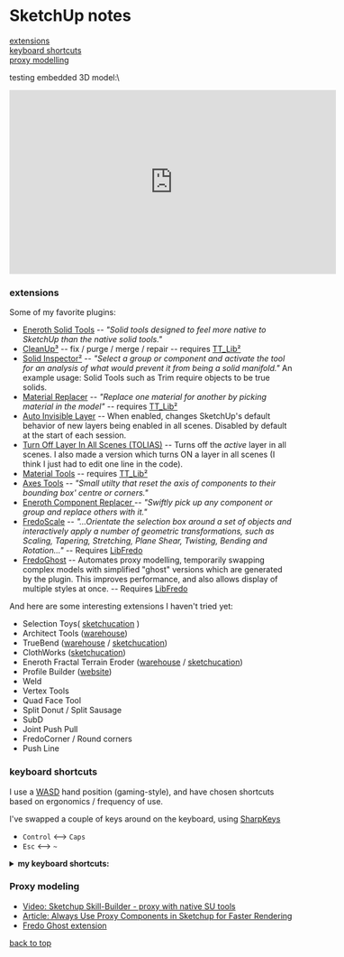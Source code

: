 
# SketchUp notes
[extensions](#extensions) \
[keyboard shortcuts](#keyboard-shortcuts) \
[proxy modelling](#proxy-modelling)

testing embedded 3D model:\
<iframe src="https://3dwarehouse.sketchup.com/embed/7e968057-b5a0-4f52-8953-2820d2d5cb94" frameborder="0" scrolling="no" marginheight="0" marginwidth="0" width="580" height="326" allowfullscreen></iframe>

### extensions

Some of my favorite plugins:  

- [Eneroth Solid Tools](https://extensions.sketchup.com/pl/content/eneroth-solid-tools) -- _"Solid tools designed to feel more native to SketchUp than the native solid tools."_
- [CleanUp³](https://extensions.sketchup.com/en/content/cleanup%C2%B3) -- fix / purge / merge / repair -- requires [TT\_Lib²](https://extensions.sketchup.com/content/tt_lib%C2%B2)
- [Solid Inspector²](https://extensions.sketchup.com/en/content/solid-inspector%C2%B2) -- _"Select a group or component and activate the tool for an analysis of what would prevent it from being a solid manifold."_ An example usage: Solid Tools such as Trim require objects to be true solids.
- [Material Replacer](https://extensions.sketchup.com/en/content/material-replacer) -- _"Replace one material for another by picking material in the model"_ -- requires [TT\_Lib²](https://extensions.sketchup.com/content/tt_lib%C2%B2)
- [Auto Invisible Layer](https://extensions.sketchup.com/en/content/auto-invisible-layer) \-- When enabled, changes SketchUp's default behavior of new layers being enabled in all scenes.  Disabled by default at the start of each session.
- [Turn Off Layer In All Scenes (TOLIAS)](https://sketchucation.com/forums/viewtopic.php?f=80&t=66243) --  Turns off the _active_ layer in all scenes.  I also made a version which turns ON a layer in all scenes (I think I just had to edit one line in the code).
- [Material Tools](https://extensions.sketchup.com/en/content/material-tools) -- requires [TT\_Lib²](https://extensions.sketchup.com/content/tt_lib%C2%B2)
- [Axes Tools](https://extensions.sketchup.com/en/content/axes-tools) -- _"Small utilty that reset the axis of components to their bounding box' centre or corners."_
- [Eneroth Component Replacer ](https://extensions.sketchup.com/en/content/eneroth-component-replacer) -- _"Swiftly pick up any component or group and replace others with it."_
- [FredoScale](https://extensions.sketchup.com/en/content/fredoscale) _-- "...Orientate the selection box around a set of objects and interactively apply a number of geometric transformations, such as Scaling, Tapering, Stretching, Plane Shear, Twisting, Bending and Rotation..."_ -- Requires [LibFredo](https://extensions.sketchup.com/en/content/libfredo6)
- [FredoGhost](https://sketchucation.com/plugin/2191-fredoghost) -- Automates proxy modelling, temporarily swapping complex models with simplified "ghost" versions which are generated by the plugin. This improves performance, and also allows display of multiple styles at once. -- Requires [LibFredo](https://extensions.sketchup.com/en/content/libfredo6)

And here are some interesting extensions I haven't tried yet:  

- Selection Toys( [sketchucation](https://sketchucation.com/plugin/738-tt_selection_toys) )
- Architect Tools ([warehouse](https://extensions.sketchup.com/extension/0e2b5a47-add9-47c7-894b-9be1e046cfba/architect-tools))
- TrueBend ([warehouse](https://extensions.sketchup.com/extension/c9135b56-4492-449e-ac63-8c26b734ba39/truebend) / [sketchucation](https://sketchucation.com/pluginstore?pln=tt_truebend))
- ClothWorks ([sketchucation](https://sketchucation.com/plugin/2053-clothworks))
- Eneroth Fractal Terrain Eroder ([warehouse](https://extensions.sketchup.com/extension/a609a3c3-4066-42b9-98aa-9d4ecdb19287/eneroth-fractal-terrain-eroder) / [sketchucation](https://sketchucation.com/plugin/720-ene_fractalterrain_v1-0-0_2))
- Profile Builder ([website](https://profilebuilder4sketchup.com/))
- Weld
- Vertex Tools
- Quad Face Tool
- Split Donut / Split Sausage
- SubD
- Joint Push Pull
- FredoCorner / Round corners
- Push Line

### keyboard shortcuts
I use a [WASD][WASD] hand position (gaming-style), and have chosen shortcuts based on ergonomics / frequency of use.

I've swapped a couple of keys around on the keyboard, using [SharpKeys]
  - `Control` <--> `Caps`
  - `Esc` <--> `~`
  
<details>
  <summary><b>my keyboard shortcuts:</b></summary>
  
command     | key binding
------------|------------
space       | Selection tool
V           | Move
C           | Line
D           | Push/Pull
Q           | Rotate
S           | Scale
R           | Rectangle
shift-C     | Circle
shift-R     | Offset
B           | Paint Bucket (hold ALT to sample material)
shift-E     | Eraser
Z           | Undo
shift-Z     | Redo
shift-V     | Paste in Place
W           | Make Group
shift-W     | Make Component
ctrl-R      | Make Unique
A           | Hide Rest of Model
shift-Q     | Update Scene
shift-T     | Trim (Eneroth Solid Tools)
alt-Z       | Zoom Extents
E           | UI - Toggle Entity Info (I use a loose tray window for Entity Info)
alt-A       | UI - Show Outliner Tab
alt-S       | UI - Show Layers Tab
alt-D       | UI - Show Scenes Tab
  
</details>

### Proxy modeling
- [Video: Sketchup Skill-Builder - proxy with native SU tools](https://youtu.be/2VZj-odqx68)
- [Article: Always Use Proxy Components in Sketchup for Faster Rendering](http://sketchup-ur-space.com/2017/dec/always-use-proxy-components-in-sketchup-for-faster-rendering.html)
- [Fredo Ghost extension](https://sketchucation.com/plugin/2191-fredoghost)

[back to top](#sketchup-notes)

[WASD]: https://raw.githubusercontent.com/bubbavox/notes_public/master/images/WASD.jpg
[SharpKeys]: https://www.randyrants.com/category/sharpkeys/


